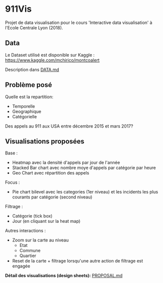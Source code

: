 # 911Vis

Projet de data visualisation pour le cours 'Interactive data visualisation' à l'Ecole Centrale Lyon (2018).


## Data

Le Dataset utilisé est disponible sur Kaggle : https://www.kaggle.com/mchirico/montcoalert

Description dans [DATA.md](https://github.com/RenonDis/911Vis/blob/master/DATA.md)

## Problème posé

Quelle est la repartition:

  * Temporelle
  * Geographique
  * Catégorielle

Des appels au 911 aux USA entre décembre 2015 et mars 2017?

## Visualisations proposées

Base :

  * Heatmap avec la densité d'appels par jour de l'année
  * Stacked Bar chart avec nombre moye d'appels par catégorie par heure
  * Geo Chart avec répartition des appels 

Focus :

  * Pie chart bilevel avec les categories (1er niveau) et les incidents les plus courants par catégorie (second niveau)
  
Filtrage :

  * Catégorie (tick box)
  * Jour (en cliquant sur la heat map)

Autres interactions :

  * Zoom sur la carte au niveau
    * Etat 
    * Commune 
    * Quartier
  * Reset de la carte + filtrage lorsqu'une autre action de filtrage est engagée 
  
**Détail des visualisations (design sheets):** [PROPOSAL.md](https://github.com/RenonDis/911Vis/blob/master/PROPOSAL.md)

